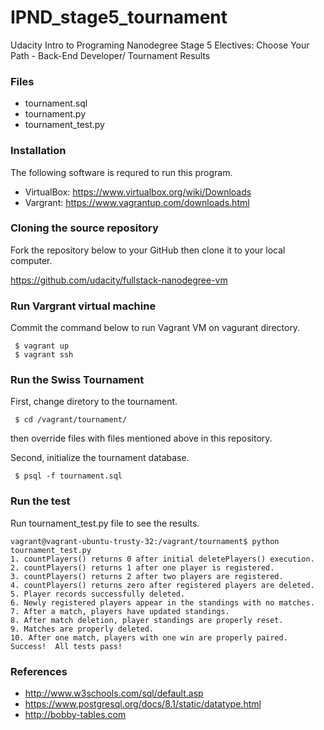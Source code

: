 # IPND_stage5_tournament
Udacity Intro to Programing Nanodegree Stage 5 Electives: Choose Your Path - Back-End Developer/ Tournament Results

### Files
* tournament.sql
* tournament.py
* tournament_test.py

### Installation
The following software is requred to run this program.
* VirtualBox: https://www.virtualbox.org/wiki/Downloads
* Vargrant: https://www.vagrantup.com/downloads.html

### Cloning the source repository
Fork the repository below to your GitHub then clone it to your local computer.

https://github.com/udacity/fullstack-nanodegree-vm

### Run Vargrant virtual machine
Commit the command below to run Vagrant VM on vagurant directory.

```
 $ vagrant up
 $ vagrant ssh
```
### Run the Swiss Tournament
First, change diretory to the tournament.
```
 $ cd /vagrant/tournament/
```
then override files with files mentioned above in this repository.

Second, initialize the tournament database.
```
 $ psql -f tournament.sql
```

### Run the test
Run tournament_test.py file to see the results.
```
vagrant@vagrant-ubuntu-trusty-32:/vagrant/tournament$ python tournament_test.py 
1. countPlayers() returns 0 after initial deletePlayers() execution.
2. countPlayers() returns 1 after one player is registered.
3. countPlayers() returns 2 after two players are registered.
4. countPlayers() returns zero after registered players are deleted.
5. Player records successfully deleted.
6. Newly registered players appear in the standings with no matches.
7. After a match, players have updated standings.
8. After match deletion, player standings are properly reset.
9. Matches are properly deleted.
10. After one match, players with one win are properly paired.
Success!  All tests pass!
```

### References

* http://www.w3schools.com/sql/default.asp
* https://www.postgresql.org/docs/8.1/static/datatype.html
* http://bobby-tables.com


